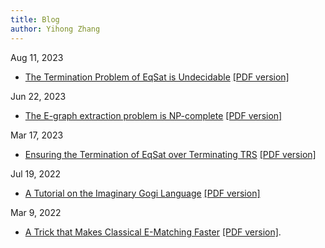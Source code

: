 ```yaml
---
title: Blog
author: Yihong Zhang
---
```

Aug 11, 2023

* [The Termination Problem of EqSat is Undecidable](trs-regularity.html) [\[PDF version\]](trs-regularity.pdf)

Jun 22, 2023

* [The E-graph extraction problem is NP-complete](egraph-extraction.html) [\[PDF version\]](egraph-extraction.pdf)

Mar 17, 2023

* [Ensuring the Termination of EqSat over Terminating TRS](ta-completion.html) [\[PDF version\]](ta-completion.pdf)

Jul 19, 2022

* [A Tutorial on the Imaginary Gogi Language](egg-sharp-tutorial.html) [\[PDF version\]](egg-sharp-tutorial.pdf)

Mar 9, 2022

* [A Trick that Makes Classical E-Matching Faster](ematch-trick.html) [\[PDF version\]](ematch-trick.pdf). 